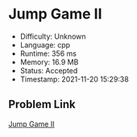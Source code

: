# Jump Game II

- Difficulty: Unknown
- Language: cpp
- Runtime: 356 ms
- Memory: 16.9 MB
- Status: Accepted
- Timestamp: 2021-11-20 15:29:38

## Problem Link
[Jump Game II](https://leetcode.com/problems/jump-game-ii)

